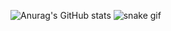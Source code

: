 ![Anurag's GitHub stats](https://github-readme-stats.vercel.app/api?username=Krupeshgithub&theme=dark&show_icons=true)
![snake gif](https://github.com/Krupeshgithub/Krupeshgithub/blob/output/github-contribution-grid-snake.svg)
